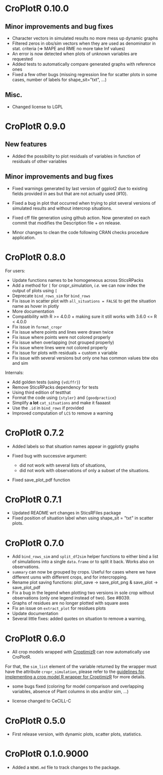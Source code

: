 # CroPlotR 0.10.0

## Minor improvements and bug fixes

* Character vectors in simulated results no more mess up dynamic graphs
* Filtered zeros in obs/sim vectors when they are used as denominator in stat. criteria (=> MAPE and RME no more take Inf values)
* An error is now detected when plots of unknown variables are requested
* Added tests to automatically compare generated graphs with reference ones
* Fixed a few other bugs (missing regression line for scatter plots in some cases, number of labels for shape_sit="txt", ...)

## Misc.

* Changed license to LGPL

# CroPlotR 0.9.0

## New features

* Added the possibility to plot residuals of variables in function of residuals of other variables

## Minor improvements and bug fixes

* Fixed warnings generated by last version of ggplot2 due to existing fields provided in aes but that are not actually used (#10).

* Fixed a bug in plot that occurred when trying to plot several versions of simulated results and without intercrop situations.

* Fixed cff file generation using github action. Now generated on each commit that modifies the Description file + on release.

* Minor changes to clean the code following CRAN checks procedure application.

# CroPlotR 0.8.0

For users: 

* Update functions names to be homogeneous across SticsRPacks
* Add a method for `[` for cropr_simulation, *i.e.* we can now index the output of plots using `[`
* Deprecate `bind_rows_sim` for `bind_rows`
* Fix issue in scatter plot with `all_situations = FALSE` to get the situation name as hover in plotly
* More documentation
* Compatibility with R >= 4.0.0 + making sure it still works with 3.6.0 <= R < 4.0.0
* Fix issue in `format_cropr`
* Fix issue where points and lines were drawn twice
* Fix issue where points were not colored properly
* Fix issue when overlapping (not grouped properly)
* Fix issue where lines were not colored properly
* Fix issue for plots with residuals + custom x variable
* Fix issue with several versions but only one has common values btw obs and sim

Internals:

* Add golden tests (using `{vdiffr}`)
* Remove SticsRPacks dependency for tests
* Using third edition of testthat
* Format the code using `{styler}` and `{goodpractice}`
* Simplify **a lot** `cat_situations` and make it faaaast
* Use the `.id` in `bind_rows` if provided
* Improved computation of `LCS` to remove a warning 

# CroPlotR 0.7.2

* Added labels so that situation names appear in ggplotly graphs
* Fixed bug with successive argument:

  * did not work with several lists of situations,
  * did not work with observations of only a subset of the situations.
  
* Fixed save_plot_pdf function

# CroPlotR 0.7.1

* Updated README wrt changes in SticsRFiles package
* Fixed position of situation label when using shape_sit = "txt" in scatter plots.

# CroPlotR 0.7.0

* Add `bind_rows_sim` and `split_df2sim` helper functions to either bind a list of simulations into a single `data.frame` or to split it back. Works also on observations.
* `summary` can now be grouped by crops. Useful for cases where we have different usms with different crops, and for intercropping.
* Rename plot saving functions: plot_save -> save_plot_png & save_plot -> save_plot_pdf
* Fix a bug in the legend when plotting two versions in sole crop without observations (only one legend instead of two). See #8039.
* Graphs of residues are no longer plotted with square axes 
* Fix an issue on `extract_plot` for residues plots
* Update documentation
* Several little fixes: added quotes on situation to remove a warning, 

# CroPlotR 0.6.0

 * All crop models wrapped with [CroptimizR](https://github.com/SticsRPacks/CroptimizR) can now automatically use CroPlotR.
  
  For that, the `sim_list` element of the variable returned by the wrapper must have the attribute `cropr_simulation`, please refer to the [guidelines for implementing a crop model R wrapper for CroptimizR](https://sticsrpacks.github.io/CroptimizR/articles/Designing_a_model_wrapper.html) for more details.
 
 * some bugs fixed (coloring for model comparison and overlapping variables, absence of Plant columns in obs and/or sim, ...)

 * license changed to CeCILL-C

# CroPlotR 0.5.0

 * First release version, with dynamic plots, scatter plots, statistics.

# CroPlotR 0.1.0.9000

* Added a `NEWS.md` file to track changes to the package.
